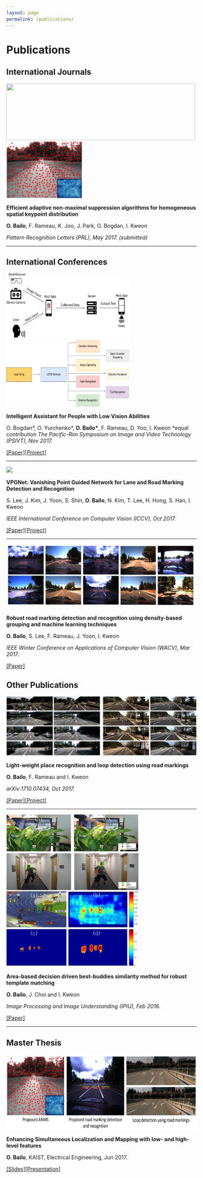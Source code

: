 ```yaml
---
layout: page
permalink: /publications/
---
```


# Publications

## International Journals

<img src="/images/PRL_Flow.png" width="500" height = "150">  <img src="/images/PRL_Result.png" width="200" height = "150"> 

**Efficient adaptive non-maximal suppression algorithms for homogeneous spatial keypoint distribution**

**O. Bailo**, F. Rameau, K. Joo, J. Park, O. Bogdan, I. Kweon

*Pattern Recognition Letters (PRL), May 2017. (submitted)*


----

## International Conferences

<img src="/images/PSIVT_Outer_Flow.png" width="325" height = "175"> <img src="/images/PSIVT_Inner_Flow.png" width="325" height = "175">

**Intelligent Assistant for People with Low Vision Abilities**

O. Bogdan\*, O. Yurchenko\*, **O. Bailo\***, F. Rameau, D. Yoo, I. Kweon
\*equal contribution
*The Pacific-Rim Symposium on Image and Video Technology (PSIVT), Nov 2017.*

[[Paper]](https://www.researchgate.net/publication/319956300_Intelligent_Assistant_for_People_with_Low_Vision_Abilities)[[Project]](https://github.com/BAILOOL/Assistant-for-People-with-Low-Vision)

----

<img src="https://raw.githubusercontent.com/SeokjuLee/VPGNet/master/teaser.png">

**VPGNet: Vanishing Point Guided Network for Lane and Road Marking Detection and Recognition**

S. Lee, J. Kim, J. Yoon, S. Shin, **O. Bailo**, N. Kim, T. Lee, H. Hong, S. Han, I. Kweon

*IEEE International Conference on Computer Vision (ICCV), Oct 2017.*

[[Paper]](https://www.researchgate.net/publication/320465034_VPGNet_Vanishing_Point_Guided_Network_for_Lane_and_Road_Marking_Detection_and_Recognition)[[Project]](https://github.com/SeokjuLee/VPGNet)

----
<img src="/images/WACV16_Results.png"> 

**Robust road marking detection and recognition using density-based grouping and machine learning techniques**

**O. Bailo**, S. Lee, F. Rameau, J. Yoon, I. Kweon

*IEEE Winter Conference on Applications of Computer Vision (WACV), Mar 2017.*

[[Paper]](https://www.researchgate.net/publication/312286941_Robust_Road_Marking_Detection_and_Recognition_Using_Density-Based_Grouping_and_Machine_Learning_Techniques)

## Other Publications

<img src="/images/PlaceDetectionLoopRecognition.png">

**Light-weight place recognition and loop detection using road markings**

**O. Bailo**, F. Rameau and I. Kweon

*arXiv:1710.07434, Oct 2017.*

[[Paper]](https://www.researchgate.net/publication/320557008_Light-weight_place_recognition_and_loop_detection_using_road_markings)[[Project]](https://github.com/BAILOOL/PlaceRecognition-LoopDetection)

----

<img src="/images/IPIU16_Teaser.png" width="350" height = "200">  <img src="/images/IPIU16_Method.png" width="350" height = "200"> 

**Area-based decision driven best-buddies similarity method for robust template matching**

**O. Bailo**, J. Choi and I. Kweon

*Image Processing and Image Understanding (IPIU), Feb 2016.*

[[Paper]](https://drive.google.com/open?id=0B7gHxBEfGEWcZ0pIUk14QVpIRmc)

----

## Master Thesis

<img src="/images/MasterThesis_Teaser.png" width="700" height = "200">

**Enhancing Simultaneous Localization and Mapping with low- and high- level features**

**O. Bailo**, KAIST, Electrical Engineering, Jun 2017.

[[Slides]](https://1drv.ms/b/s!AiL1Yzy0p5YhgwtFdtFBY-MCNKsN)[[Presentation]](https://1drv.ms/p/s!AiL1Yzy0p5Yhgw2g4_KDmI5jvsdj)
